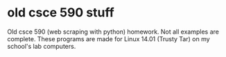 # old csce 590 stuff


Old csce 590 (web scraping with python) homework. Not all examples are complete. These programs are made for Linux 14.01 (Trusty Tar) on my school's lab computers.
